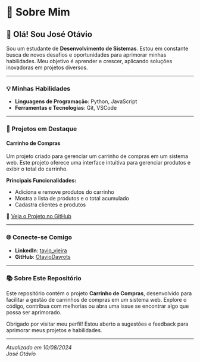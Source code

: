 
# 🚀 Sobre Mim

## 👋 Olá! Sou José Otávio

Sou um estudante de **Desenvolvimento de Sistemas**. Estou em constante busca de novos desafios e oportunidades para aprimorar minhas habilidades.
Meu objetivo é aprender e crescer, aplicando soluções inovadoras em projetos diversos.

---

### 💡 Minhas Habilidades

- **Linguagens de Programação**: Python, JavaScript
- **Ferramentas e Tecnologias**: Git, VSCode

---

### 📁 Projetos em Destaque

#### **Carrinho de Compras**

Um projeto criado para gerenciar um carrinho de compras em um sistema web. Este projeto oferece uma interface intuitiva para gerenciar produtos e exibir o total do carrinho.

**Principais Funcionalidades:**
- Adiciona e remove produtos do carrinho
- Mostra a lista de produtos e o total acumulado
- Cadastra clientes e produtos

🔗 [Veja o Projeto no GitHub](https://github.com/OtavioDayrots/Carrinho-com-classes)

---

### 🌐 Conecte-se Comigo

- **LinkedIn**: [tavio_vieira](https://www.linkedin.com/in/jos%C3%A9-ot%C3%A1vio-vieira-9265ab26b/)
- **GitHub**: [OtavioDayrots](https://github.com/OtavioDayrots)

---

### 📚 Sobre Este Repositório

Este repositório contém o projeto **Carrinho de Compras**, desenvolvido para facilitar a gestão de carrinhos de compras em um sistema web. Explore o código, contribua com melhorias ou abra uma issue se encontrar algo que possa ser aprimorado. 

Obrigado por visitar meu perfil! Estou aberto a sugestões e feedback para aprimorar meus projetos e habilidades.

---

*Atualizado em 10/08/2024*  
*José Otávio*
